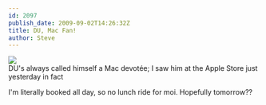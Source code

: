 ```yaml
---
id: 2097
publish_date: 2009-09-02T14:26:32Z
title: DU, Mac Fan!
author: Steve
---
```

[![](http://www.flagstafffrenzy.org/wp-content/uploads/2009/09/dave-apple-store.jpg)](http://failblog.org/2009/09/01/free-web-browsing-win/)  
DU's always called himself a Mac devotée; I saw him at the Apple Store just yesterday in fact

I'm literally booked all day, so no lunch ride for moi. Hopefully tomorrow??